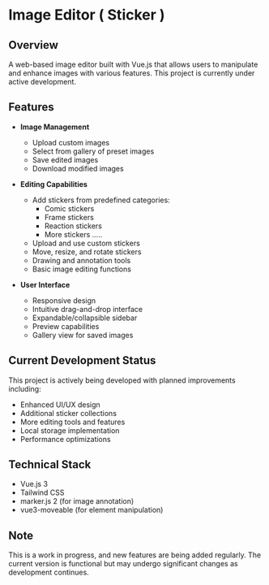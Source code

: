 # Image Editor ( Sticker )

## Overview
A web-based image editor built with Vue.js that allows users to manipulate and enhance images with various features. This project is currently under active development.

## Features
- **Image Management**
  - Upload custom images
  - Select from gallery of preset images
  - Save edited images
  - Download modified images

- **Editing Capabilities**
  - Add stickers from predefined categories:
    - Comic stickers
    - Frame stickers
    - Reaction stickers
    - More stickers .....
  - Upload and use custom stickers
  - Move, resize, and rotate stickers
  - Drawing and annotation tools
  - Basic image editing functions

- **User Interface**
  - Responsive design
  - Intuitive drag-and-drop interface
  - Expandable/collapsible sidebar
  - Preview capabilities
  - Gallery view for saved images

## Current Development Status
This project is actively being developed with planned improvements including:
- Enhanced UI/UX design
- Additional sticker collections
- More editing tools and features
- Local storage implementation
- Performance optimizations

## Technical Stack
- Vue.js 3
- Tailwind CSS
- marker.js 2 (for image annotation)
- vue3-moveable (for element manipulation)

## Note
This is a work in progress, and new features are being added regularly. The current version is functional but may undergo significant changes as development continues.
